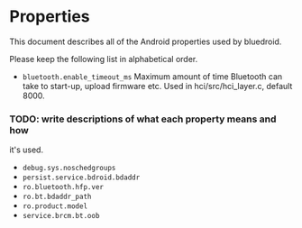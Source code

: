 Properties
===
This document describes all of the Android properties used by bluedroid.

Please keep the following list in alphabetical order.

* ``` bluetooth.enable_timeout_ms ```
  Maximum amount of time Bluetooth can take to start-up, upload firmware etc.
  Used in hci/src/hci_layer.c, default 8000.

### TODO: write descriptions of what each property means and how
it's used.

* ``` debug.sys.noschedgroups ```
* ``` persist.service.bdroid.bdaddr ```
* ``` ro.bluetooth.hfp.ver ```
* ``` ro.bt.bdaddr_path ```
* ``` ro.product.model ```
* ``` service.brcm.bt.oob ```
